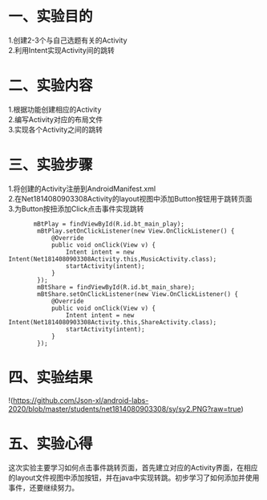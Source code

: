 # 一、实验目的
1.创建2-3个与自己选题有关的Activity  
2.利用Intent实现Activity间的跳转
# 二、实验内容
1.根据功能创建相应的Activity  
2.编写Activity对应的布局文件  
3.实现各个Activity之间的跳转
# 三、实验步骤
1.将创建的Activity注册到AndroidManifest.xml  
2.在Net1814080903308Activity的layout视图中添加Button按钮用于跳转页面  
3.为Button按扭添加Click点击事件实现跳转
```
       mBtPlay = findViewById(R.id.bt_main_play);
        mBtPlay.setOnClickListener(new View.OnClickListener() {
            @Override
            public void onClick(View v) {
                Intent intent = new Intent(Net1814080903308Activity.this,MusicActivity.class);
                startActivity(intent);
            }
        });
        mBtShare = findViewById(R.id.bt_main_share);
        mBtShare.setOnClickListener(new View.OnClickListener() {
            @Override
            public void onClick(View v) {
                Intent intent = new Intent(Net1814080903308Activity.this,ShareActivity.class);
                startActivity(intent);
            }
        });
```
# 四、实验结果
!(https://github.com/Json-xl/android-labs-2020/blob/master/students/net1814080903308/sy/sy2.PNG?raw=true)

# 五、实验心得
这次实验主要学习如何点击事件跳转页面，首先建立对应的Activity界面，在相应的layout文件视图中添加按钮，并在java中实现转跳。初步学习了如何添加并使用事件，还要继续努力。
